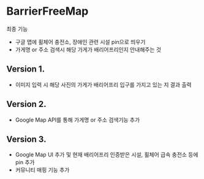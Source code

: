# BarrierFreeMap

최종 기능
 - 구글 맵에 휠체어 충전소, 장애인 관련 시설 pin으로 띄우기
 - 가게명 or 주소 검색시 해당 가게가 배리어프리인지 안내해주는 것
 
## Version 1. 
 - 이미지 입력 시 해당 사진의 가게가 배리어프리 입구를 가지고 있는 지 결과 출력
 
## Version 2.
 - Google Map API를 통해 가게명 or 주소 검색기능 추가
 
## Version 3.
 - Google Map UI 추가 및 현재 배리어프리 인증받은 시설, 휠체어 급속 충전소 등에 pin 추가
 - 커뮤니티 매핑 기능 추가
